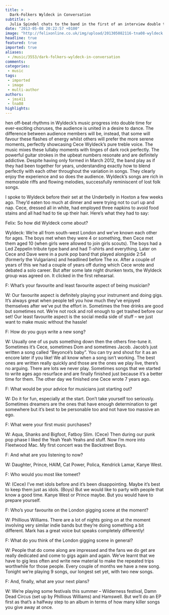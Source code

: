 ```yaml
---
title: >
  Dark-Folkers Wyldeck in Conversation
subtitle: >
  Julia Spindel chats to the band in the first of an interview double team
date: "2013-05-08 20:22:57 +0100"
image: "http://felixonline.co.uk/img/upload/201305082116-tna08-wyldeck.jpg"
headline: true
featured: true
imported: true
aliases:
 - /music/3553/dark-folkers-wyldeck-in-conversation
comments:
categories:
 - music
tags:
 - imported
 - image
 - multi-author
authors:
 - jms411
 - tna08
highlights:
---
```


hen off-beat rhythms in Wyldeck’s music progress into double time for ever-exciting choruses, the audience is united in a desire to dance. The difference between audience members will be, instead, that some will favour these flashes of energy whilst others will prefer the more serene moments, perfectly showcasing Cece Wyldeck’s pure treble voice. The music mixes these lullaby moments with tinges of dark rock perfectly. The powerful guitar strokes in the upbeat numbers resonate and are definitely addictive. Despite having only formed in March 2012, the band play as if they had been together for years, understanding exactly how to blend perfectly with each other throughout the variation in songs. They clearly enjoy the experience and so does the audience. Wyldeck’s songs are rich in memorable riffs and flowing melodies, successfully reminiscent of lost folk songs.

I spoke to Wyldeck before their set at the Underbelly in Hoxton a few weeks ago. They’d eaten too much at dinner and were trying not to curl up and nap. Cece, dressed all in white, had employed three napkins to avoid food stains and all had had to tie up their hair. Here’s what they had to say:

Felix: So how did Wyldeck come about?

Wyldeck: We’re all from south-west London and we’ve known each other for ages. The boys met when they were 4 or something, then Cece met them aged 10 (when girls were allowed to join girls scouts). The boys had a Led Zeppelin tribute type band and had T-shirts and everything. Later on Cece and Dave were in a punk pop band that played alongside 2:54 (formerly the Vulgarians) and headlined before The xx. After a couple of years of this we had a couple of years off during which Cece wrote and debated a solo career. But after some late night drunken texts, the Wyldeck group was agreed on. It clicked in the first rehearsal.

F: What’s your favourite and least favourite aspect of being musician?

W: Our favourite aspect is definitely playing your instrument and doing gigs. It’s always great when people tell you how much they’ve enjoyed themselves after we’ve put the effort in. Sometimes the free drinks are good but sometimes not. We’re not rock and roll enough to get trashed before our set! Our least favourite aspect is the social media side of stuff – we just want to make music without the hassle!

F: How do you guys write a new song?

W: Usually one of us puts something down then the others fine-tune it. Sometimes it’s Cece, sometimes Dom and sometimes Jacob. Jacob’s just written a song called “Beyoncé’s baby”. You can try and shout for it as an encore later if you like! We all know when a song isn’t working. The best ones are written really quickly and those are the ones we play live, there’s no arguing. There are lots we never play. Sometimes songs that we started to write ages ago resurface and are finally finished just because it’s a better time for them. The other day we finished one Cece wrote 7 years ago.

F: What would be your advice for musicians just starting out?

W: Do it for fun, especially at the start. Don’t take yourself too seriously. Sometimes dreamers are the ones that have enough determination to get somewhere but it’s best to be personable too and not have too massive an ego.

F: What were your first music purchases?

W: Aqua, Shanks and Bigfoot, Fatboy Slim. (Cece) Then during our punk pop phase I liked the Yeah Yeah Yeahs and stuff. Now I’m more into Fleetwood Mac. My first concert was the Backstreet Boys.

F: And what are you listening to now?

W: Daughter, Prince, HAIM, Cat Power, Polica, Kendrick Lamar, Kanye West.

F: Who would you most like tomeet?

W: (Cece) I’ve met idols before and it’s been disappointing. Maybe it’s best to keep them just as idols. (Boys) But we would like to party with people that know a good time. Kanye West or Prince maybe. But you would have to prepare yourself.

F: Who’s your favourite on the London gigging scene at the moment?

W: Phillious Williams. There are a lot of nights going on at the moment involving very similar indie bands but they’re doing something a bit different. Mark has a great voice but speaks completely differently!

F: What do you think of the London gigging scene in general?

W: People that do come along are impressed and the fans we do get are really dedicated and come to gigs again and again. We’ve learnt that we have to gig less often and write new material to make the repeated trips worthwhile for those people. Every couple of months we have a new song. Tonight we’re playing 9 songs, our longest set yet, with two new songs.

F: And, finally, what are your next plans?

W: We’re playing some festivals this summer – Wilderness festival, Damn Dead Circus (set up by Phillious Williams) and Hamswell. But we’ll do an EP first as that’s a halfway step to an album in terms of how many killer songs you give away at once.
